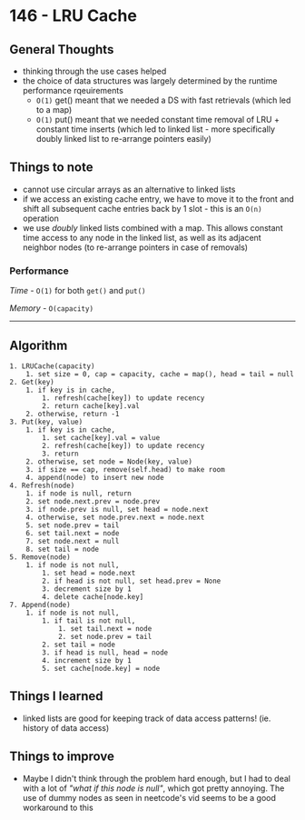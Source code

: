 # 146 - LRU Cache

## General Thoughts
- thinking through the use cases helped
- the choice of data structures was largely determined by the runtime performance rqeuirements
    - `O(1)` get() meant that we needed a DS with fast retrievals (which led to a map)
    - `O(1)` put() meant that we needed constant time removal of LRU + constant time inserts (which led to linked list - more specifically doubly linked list to re-arrange pointers easily)

## Things to note
- cannot use circular arrays as an alternative to linked lists
- if we access an existing cache entry, we have to move it to the front and shift all subsequent cache entries back by 1 slot - this is an `O(n)` operation
- we use *doubly* linked lists combined with a map. This allows constant time access to any node in the linked list, as well as its adjacent neighbor nodes (to re-arrange pointers in case of removals)

### Performance

*Time* - `O(1)` for both `get()` and `put()`

*Memory* - `O(capacity)`

---

## Algorithm
```
1. LRUCache(capacity)
    1. set size = 0, cap = capacity, cache = map(), head = tail = null
2. Get(key)
    1. if key is in cache,
        1. refresh(cache[key]) to update recency
        2. return cache[key].val
    2. otherwise, return -1
3. Put(key, value)
    1. if key is in cache,
        1. set cache[key].val = value
        2. refresh(cache[key]) to update recency
        3. return
    2. otherwise, set node = Node(key, value)
    3. if size == cap, remove(self.head) to make room
    4. append(node) to insert new node
4. Refresh(node)
    1. if node is null, return
    2. set node.next.prev = node.prev
    3. if node.prev is null, set head = node.next
    4. otherwise, set node.prev.next = node.next
    5. set node.prev = tail
    6. set tail.next = node
    7. set node.next = null
    8. set tail = node
5. Remove(node)
    1. if node is not null,
        1. set head = node.next
        2. if head is not null, set head.prev = None
        3. decrement size by 1
        4. delete cache[node.key]
7. Append(node)
    1. if node is not null,
        1. if tail is not null,
            1. set tail.next = node
            2. set node.prev = tail
        2. set tail = node
        3. if head is null, head = node
        4. increment size by 1
        5. set cache[node.key] = node
```

## Things I learned
- linked lists are good for keeping track of data access patterns! (ie. history of data access)

## Things to improve
- Maybe I didn't think through the problem hard enough, but I had to deal with a lot of *"what if this node is null"*, which got pretty annoying. The use of dummy nodes as seen in neetcode's vid seems to be a good workaround to this